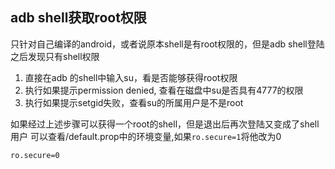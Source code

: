 ## adb shell获取root权限

只针对自己编译的android，或者说原本shell是有root权限的，但是adb shell登陆之后发现只有shell权限

1. 直接在adb 的shell中输入su，看是否能够获得root权限
1. 执行如果提示permission denied, 查看在磁盘中su是否具有4777的权限
1. 执行如果提示setgid失败，查看su的所属用户是不是root

如果经过上述步骤可以获得一个root的shell，但是退出后再次登陆又变成了shell用户
可以查看/default.prop中的环境变量,如果```ro.secure=1```将他改为0
```bash
ro.secure=0
```

